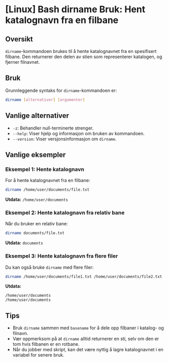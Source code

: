 # [Linux] Bash dirname Bruk: Hent katalognavn fra en filbane

## Oversikt
`dirname`-kommandoen brukes til å hente katalognavnet fra en spesifisert filbane. Den returnerer den delen av stien som representerer katalogen, og fjerner filnavnet.

## Bruk
Grunnleggende syntaks for `dirname`-kommandoen er:

```bash
dirname [alternativer] [argumenter]
```

## Vanlige alternativer
- `-z`: Behandler null-terminerte strenger.
- `--help`: Viser hjelp og informasjon om bruken av kommandoen.
- `--version`: Viser versjonsinformasjon om `dirname`.

## Vanlige eksempler

### Eksempel 1: Hente katalognavn
For å hente katalognavnet fra en filbane:

```bash
dirname /home/user/documents/file.txt
```
**Utdata:** `/home/user/documents`

### Eksempel 2: Hente katalognavn fra relativ bane
Når du bruker en relativ bane:

```bash
dirname documents/file.txt
```
**Utdata:** `documents`

### Eksempel 3: Hente katalognavn fra flere filer
Du kan også bruke `dirname` med flere filer:

```bash
dirname /home/user/documents/file1.txt /home/user/documents/file2.txt
```
**Utdata:**
```
/home/user/documents
/home/user/documents
```

## Tips
- Bruk `dirname` sammen med `basename` for å dele opp filbaner i katalog- og filnavn.
- Vær oppmerksom på at `dirname` alltid returnerer en sti, selv om den er tom hvis filbanen er en rotbane.
- Når du jobber med skript, kan det være nyttig å lagre katalognavnet i en variabel for senere bruk.